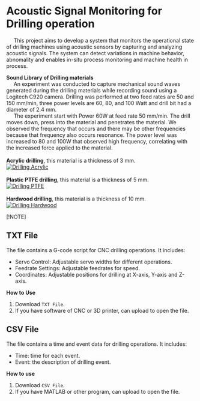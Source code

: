 # Acoustic Signal Monitoring for Drilling operation
&nbsp;&nbsp;&nbsp;&nbsp;
This project aims to develop a system that monitors the operational state of drilling machines using acoustic sensors by capturing and analyzing acoustic signals.
The system can detect variations in machine behavior, abnomality and enables in-situ process monitoring and machine health in process.

**Sound Library of Drilling materials**
<br>
&nbsp;&nbsp;&nbsp;&nbsp;
An experiment was conducted to capture mechanical sound waves generated during the drilling materials while recording sound using a Logitech C920 camera.
Drilling was performed at two feed rates are 50 and 150 mm/min, three power levels are 60, 80, and 100 Watt and drill bit had a diameter of 2.4 mm.
<br>
&nbsp;&nbsp;&nbsp;&nbsp;
The experiment start with Power 60W at feed rate 50 mm/min. The drill moves down, press into the material and penetrates the material. We observed the frequency that occurs and there may be other frequencies because that frequency also occurs resonance. The power level was increased to 80 and 100W that observed high frequency, correlating with the increased force applied to the material.
<br>
<br>
**Acrylic drilling**, this material is a thickness of 3 mm.
<br>
[![Drilling Acrylic](https://img.youtube.com/vi/ywRKRw5kEJM/0.jpg)](https://www.youtube.com/watch?v=ywRKRw5kEJM)
<br>
<br>
**Plastic PTFE drilling**, this material is a thickness of 5 mm.
<br>
[![Drilling PTFE](https://img.youtube.com/vi/8MmbGZMqn0s/0.jpg)](https://www.youtube.com/watch?v=8MmbGZMqn0s)
<br>
<br>
**Hardwood drilling**, this material is a thickness of 10 mm.
<br>
[![Drilling Hardwood](https://img.youtube.com/vi/IHWydRdQkqU/0.jpg)](https://www.youtube.com/watch?v=IHWydRdQkqU)

[!NOTE]
## TXT File
The file contains a G-code script for CNC drilling operations. It includes:
- Servo Control: Adjustable servo widths for different operations.
- Feedrate Settings: Adjustable feedrates for speed.
- Coordinates: Adjustable positions for drilling at X-axis, Y-axis and Z-axis.

**How to Use**
1. Download `TXT File`.
2. If you have software of CNC or 3D printer, can upload to open the file.

## CSV File
The file contains a time and event data for drilling operations. It includes:
- Time: time for each event.
- Event: the description of drilling event.

**How to use**
1. Download `CSV File`.
2. If you have MATLAB or other program, can upload to open the file.
